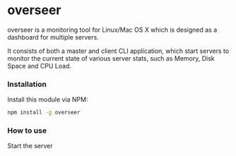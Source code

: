 overseer
========

overseer is a monitoring tool for Linux/Mac OS X which is designed as a dashboard for multiple servers.

It consists of both a master and client CLI application, which start servers to monitor the current state of various
server stats, such as Memory, Disk Space and CPU Load.

### Installation

Install this module via NPM:

```bash
npm install -g overseer
```

### How to use

Start the server
